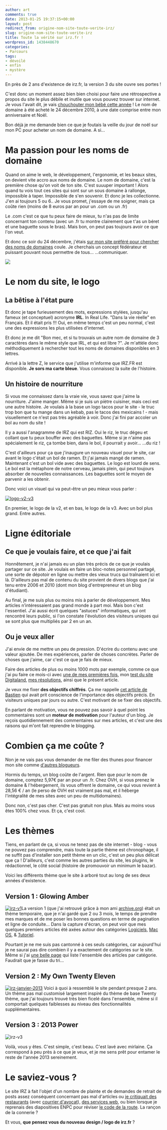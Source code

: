 ```yaml
---
author: art
comments: true
date: 2013-01-25 19:37:15+00:00
layout: post
redirect_from: origine-nom-site-toute-verite-irz/
slug: origine-nom-site-toute-verite-irz
title: Toute la vérité sur irz.fr !
wordpress_id: 1438448670
categories:
- Parcours
tags:
- dévoilé
- enfin
- mystère
---
```


En près de 2 ans d'existence de irz.fr, la version 3 du site ouvre ses portes !

C'est donc un moment assez bien bien choisi pour faire une rétrospective a propos du site le plus débile et inutile que vous pouvez trouver sur internet. Je vous l'avait dit, je vais [chouchouter mon bébé cette année](https://irz.fr/mes-resolutions-en-2013) ! Le nom de domaine à été acheté le 24 décembre 2010, à une date comprise entre mon anniversaire et Noël.

Bon déjà je me demande bien ce que je foutais la veille du jour de noël sur mon PC pour acheter un nom de domaine. A si...



# Ma passion pour les noms de domaine



Quand on aime le web, le développement, l'ergonomie, et les beaux sites, on devient vite accro aux noms de domaine. Le nom de domaine, c'est la première chose qu'on voit de ton site. C'est suuuper important ! Alors quand tu vois tout ces sites qui sont sur un sous domaine à rallonge, impossible à taper. Impossible de s'en souvenir. Et donc je les collectionne. J'en ai toujours 5 ou 6.. Je vous promet, j'essaye de me soigner, mais ça coûte rien (moins de 8 euros par an pour un .com ou un .fr)

Le .com c'est ce que tu peux faire de mieux, tu n'as pas de limite concernant ton contenu (avec un .fr tu montre clairement que t'as un béret et une baguette sous le bras). Mais bon, on peut pas toujours avoir ce que l'on veut.

Et donc ce soir du 24 décembre, j'étais [sur mon site préféré pour chercher des noms de domaines](http://www.ovh.com/fr/index.xml) coule. Je cherchais un concept fédérateur et puissant pouvant nous permettre de tous... ...communiquer.

![](http://irz.fr/img/i%3C3irz.png)



# Le nom du site, le logo





## La bêtise à l'état pure



Et donc je tape furieusement des mots, expressions stylées, jusqu'au fameux (et conceptuel) acronyme **IRL**. In Real Life. "Dans la vie réelle" en Français. Et il était pris !!! Oui, en même temps c'est un peu normal, c'est une des expressions les plus utilisées d'internet.

Et donc je me dit "Bon mec, et si tu trouvais un autre nom de domaine de 3 caractères dans le même style que IRL, et qui est libre ?". Je m'attèle donc méthodiquement à rechercher tout les noms de domaines disponibles en 3 lettres.

Arrivé à la lettre Z, le service que j'utilise m'informe que IRZ.FR est disponible. **Je sors ma carte bleue**. Vous connaissez la suite de l'histoire.



## Un histoire de nourriture



Si vous me connaissez dans la vraie vie, vous savez que j'aime la nourriture. J'aime manger. Même si je suis un piètre cuisiner, mais ceci est une autre histoire. Je voulais à la base un logo tacos pour le site - le truc trop bon que tu mange dans un kebab, pas le tacos des mexicains ! - mais visuellement ce n'est pas très agréable à voir. Donc j'ai fini par accoler un bol au nom du site !

Il y a aussi l'anagramme de IRZ qui est RIZ. Oui le riz, le truc dégeu et collant que tu peux bouffer avec des baguettes. Même si je n'aime pas spécialement le riz, ça tombe bien, dans le bol, il pourrait y avoir... ...du riz !

C'est d'ailleurs pour ça que j'inaugure un nouveau visuel pour le site, car avant le logo c'était un bol de ramen. Et j'ai jamais mangé de ramen. Maintenant c'est un bol vide avec des baguettes. Le logo est lourd de sens. Le bol est la métaphore de notre cerveau, jamais plein, qui peut toujours absorber de nouvelles connaissances. Les baguettes sont le moyen de parvenir a les obtenir.

Donc voici un visuel qui va peut-être un peu mieux vous parler :

<a href="https://static.irz.fr/2013/01/logo-v2-v3.png"><img alt="logo-v2-v3" data-src="https://static.irz.fr/2013/01/logo-v2-v3.png" src="https://static.irz.fr/thumb.php?size=<100&crop=0&src=https://static.irz.fr/2013/01/logo-v2-v3.png" /></a>

En premier, le logo de la v2, et en bas, le logo de la v3. Avec un bol plus grand. Entre autres.



# Ligne éditoriale





## Ce que je voulais faire, et ce que j'ai fait



Honnêtement, je n'ai jamais eu un plan très précis de ce que je voulais partager sur ce site. Je voulais en faire un bloc-notes personnel partagé, une sorte de dépotoir en ligne ou mettre des vieux trucs qui traînaient ici et là. D'ailleurs pas mal de contenu du site provient de divers blogs que j'ai tenu entre 2006 et 2010 (dont mon blog d'entrepreneur et un blog d'étudiant).

Au final, je me suis plus ou moins mis à parler de développement. Mes articles n’intéressaient pas grand monde à part moi. Mais bon c'est l'essentiel. J'ai aussi écrit quelques "astuces" informatiques, qui ont rencontré leurs public, si l'on constate l'évolution des visiteurs uniques qui se sont plus que multipliés par 2 en un an.



## Ou je veux aller



J'ai envie de me mettre un peu de pression. D'écrire du contenu avec une valeur ajoutée. De mes expériences, parler de choses concrètes. Parler de choses que j'aime, car c'est ce que je fais de mieux.

Faire des articles de plus ou moins 1000 mots par exemple, comme ce que j'ai pu faire ce mois-ci avec [une de mes premières fois](https://irz.fr/mon-premier-tatouage), mon [test du site Digitaland](https://irz.fr/jai-teste-pour-vous-digitaland-mydigitaland), [mes résolutions](https://irz.fr/mes-resolutions-en-2013), ainsi que le présent article.

Je veux me fixer **des objectifs chiffrés**. Ça me rappelle [cet article de Bastien](http://www.siebmanb.com/blog/bonjour-le-mot-pourquoi-nous-avons-echoue/) qui avait prit conscience de l'importance des objectifs précis. En visiteurs uniques par jours ou autre. C'est motivant de se fixer des objectifs.

En parlant de motivation, vous ne pouvez pas savoir à quel point les commentaires sont un **moteur de motivation** pour l'auteur d'un blog. Je reçois quotidiennement des commentaires sur mes articles, et c'est une des raisons qui m'ont fait reprendre le blogging.



# Combien ça me coûte ?



Non je ne vais pas vous demander de me filer des thunes pour financer mon site comme [d'autres blogueurs](http://www.kisskissbankbank.com/lokan-fr-un-site-web-independant-pour-2013).

Hormis du temps, un blog coûte de l'argent. Rien que pour le nom de domaine, comptez 5,97€ par an pour un .fr. Chez OVH, si vous prenez le domaine & l'hébergement, ils vous offrent le domaine, ce qui vous revient à 28,56 € / an (le perso de OVH est vraiment pas mal, et il héberge l'intégralité de mes sites avec un peu de multidomaines).

Donc non, c'est pas cher. C'est pas gratuit non plus. Mais au moins vous êtes 100% chez vous. Et ça, c'est cool.



# Les thèmes



Tiens, en parlant de ça, si vous ne tenez pas de site internet - blog - vous ne pouvez pas comprendre, mais toute la partie thème est chronophage, il ne suffit pas d'installer son petit thème en un clic, c'est un peu plus délicat que ça ! D'ailleurs, c'est comme les autres parties du site, les plugins, le rédactionnel, le côté social (histoire de promouvoir un minimum le bazar).

Voici les différents thème que le site à arboré tout au long de ses deux années d'existence.



## Version 1 : Glowing Amber



<a href="https://static.irz.fr/2013/01/irz-v1.png"><img alt="irz-v1" data-src="https://static.irz.fr/2013/01/irz-v1.png" src="https://static.irz.fr/thumb.php?size=<100&crop=0&src=https://static.irz.fr/2013/01/irz-v1.png" /></a>La version 1 (que j'ai retrouvé grâce à mon ami [archive.org](http://archive.org/)) était un thème temporaire, que je n'ai gardé que 2 ou 3 mois, le temps de prendre mes marques et de me poser les bonnes questions en terme de pagination et ligne de conduite... Dans la capture d'écran, on peut voir que mes quelques premiers articles été axées autour des catégories [Logiciels](https://irz.fr/), [Mac OS](http://irz.fr/categories/#apple), & [Tutoriel](https://irz.fr/).

Pourtant je ne me suis pas cantonné à ces seuls catégories, car aujourd'hui je ne saurai pas dire combien il y a exactement de catégories sur le site. Même si j'ai [une belle page](http://irz.fr/archives) qui liste l'ensemble des articles par catégorie. Faudrait que je fasse du tri...



## Version 2 : My Own Twenty Eleven



<a href="https://static.irz.fr/2013/01/irz-janvier-2013.png"><img alt="irz-janvier-2013" data-src="https://static.irz.fr/2013/01/irz-janvier-2013.png" src="https://static.irz.fr/thumb.php?size=<100&crop=0&src=https://static.irz.fr/2013/01/irz-janvier-2013.png" /></a>
Voici à quoi à ressemblé le site pendant presque 2 ans. Un thème pas mal customisé largement inspiré du thème de base Twenty thème, que j'ai toujours trouvé très bien ficelé dans l'ensemble, même si il comportait quelques faiblesses au niveau des fonctionnalités supplémentaires.



## Version 3 : 2013 Power



<img alt="irz-v3" data-src="https://static.irz.fr/2013/01/irz-v3.png" src="https://static.irz.fr/thumb.php?size=<100&crop=0&src=https://static.irz.fr/2013/01/irz-v3.png" />

Voilà, vous y êtes. C'est simple, c'est beau. C'est lavé avec mirlaine. Ça correspond à peu près à ce que je veux, et je me sens prêt pour entamer le reste de l'année 2013 sereinement.



# Le saviez-vous ?



Le site IRZ à fait l'objet d'un nombre de plainte et de demandes de retrait de posts assez conséquent concernant pas mal d'articles ou [je critiquait des restaurants](https://irz.fr/restaurant-le-crocus-charancieu-moules-frites) (avec [courrier d'avocat](https://irz.fr/diffamation-crocus-charancieu)), [des services web](https://irz.fr/selliance), ou bien lorsque je reprenais des diapositives ENPC pour réviser [le code de la route](https://irz.fr/). La rançon de la connerie ?

Et vous, **que pensez vous du nouveau design / logo de irz.fr** ?
